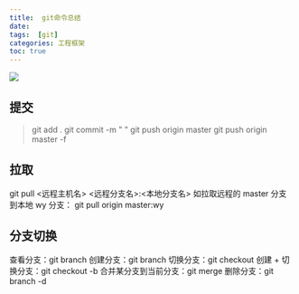 ```yaml
---
title:  git命令总结
date:
tags:  [git]
categories: 工程框架
toc: true
---
```




![](https://ws2.sinaimg.cn/large/006tNbRwgy1fu55a5sqb0j313s0cwmxj.jpg)

## 提交

>git add .
>git commit -m " "
>git push origin master
>git push origin master -f
## 拉取
git pull <远程主机名> <远程分支名>:<本地分支名>
如拉取远程的 master 分支到本地 wy 分支：
git pull origin master:wy

## 分支切换
<!-- more -->
查看分支：git branch
创建分支：git branch <name>
切换分支：git checkout <name>
创建 + 切换分支：git checkout -b <name>
合并某分支到当前分支：git merge <name>
删除分支：git branch -d <name>
